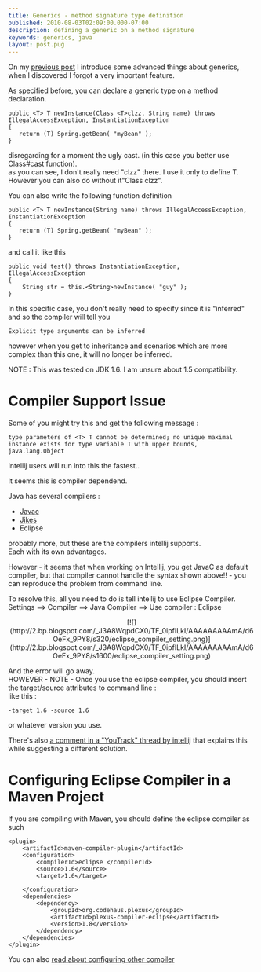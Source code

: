 ```yaml
---
title: Generics - method signature type definition
published: 2010-08-03T02:09:00.000-07:00
description: defining a generic on a method signature
keywords: generics, java
layout: post.pug
---
```


On my [previous post](http://mograblog.blogspot.com/2010/02/generics-did-you-know.html) I introduce some advanced things about generics, when I discovered I forgot a very important feature.  

As specified before, you can declare a generic type on a method declaration.  

```
public <T> T newInstance(Class <T>clzz, String name) throws IllegalAccessException, InstantiationException
{
   return (T) Spring.getBean( "myBean" );
}
```

disregarding for a moment the ugly cast. (in this case you better use Class#cast function).  
as you can see, I don't really need "clzz" there. I use it only to define T.  
However you can also do without it"Class <t>clzz".  

You can also write the following function definition  

```
public <T> T newInstance(String name) throws IllegalAccessException, InstantiationException
{
   return (T) Spring.getBean( "myBean" );
}
```

and call it like this  

```
public void test() throws InstantiationException, IllegalAccessException
{
    String str = this.<String>newInstance( "guy" );
}
```

In this specific case, you don't really need to specify <t>since it is "inferred" and so the compiler will tell you  

```
Explicit type arguments can be inferred
```

however when you get to inheritance and scenarios which are more complex than this one, it will no longer be inferred.  

NOTE : This was tested on JDK 1.6\. I am unsure about 1.5 compatibility.  

# Compiler Support Issue

Some of you might try this and get the following message :  

```
type parameters of <T> T cannot be determined; no unique maximal instance exists for type variable T with upper bounds, java.lang.Object
```

Intellij users will run into this the fastest..  

It seems this is compiler dependend.  

Java has several compilers :  

*   [Javac](http://en.wikipedia.org/wiki/Javac)  
*   [Jikes](http://jikes.sourceforge.net/)
*   Eclipse

probably more, but these are the compilers intellij supports.  
Each with its own advantages.  

However - it seems that when working on Intellij, you get JavaC as default compiler, but that compiler cannot handle the syntax shown above!! - you can reproduce the problem from command line.  

To resolve this, all you need to do is tell intellij to use Eclipse Compiler.  
Settings ==> Compiler ==> Java Compiler ==> Use compiler : Eclipse  

<div class="separator" style="clear: both; text-align: center;">[![](http://2.bp.blogspot.com/_J3A8WqpdCX0/TF_0ipfILkI/AAAAAAAAAmA/d6OeFx_9PY8/s320/eclipse_compiler_setting.png)](http://2.bp.blogspot.com/_J3A8WqpdCX0/TF_0ipfILkI/AAAAAAAAAmA/d6OeFx_9PY8/s1600/eclipse_compiler_setting.png)</div>

And the error will go away.  
HOWEVER - NOTE - Once you use the eclipse compiler, you should insert the target/source attributes to command line :  
like this :  

```
-target 1.6 -source 1.6
```

or whatever version you use.  

There's also [a comment in a "YouTrack" thread by intellij](http://youtrack.jetbrains.net/issue/IDEA-52447#comment=27-139287) that explains this while suggesting a different solution.  

# Configuring Eclipse Compiler in a Maven Project

If you are compiling with Maven, you should define the eclipse compiler as such  

```
<plugin>
    <artifactId>maven-compiler-plugin</artifactId>
    <configuration>
        <compilerId>eclipse </compilerId>
        <source>1.6</source>
        <target>1.6</target>

    </configuration>
    <dependencies>
        <dependency>
            <groupId>org.codehaus.plexus</groupId>
            <artifactId>plexus-compiler-eclipse</artifactId>
            <version>1.8</version>
        </dependency>
    </dependencies>
</plugin>
```

You can also [read about configuring other compiler](http://maven.apache.org/plugins/maven-compiler-plugin/non-javac-compilers.html)</t></t>